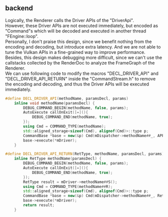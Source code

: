 

## backend

Logically, the Renderer calls the Driver APIs of the "DriverApi".  
However, these Driver APIs are not executed immediately, but encoded as "Command"s which will be decoded and executed in another thread "FEngine::loop".  
Personally, I don't praise this design, since we benefit nothing from the encoding and decoding, but introduce extra latency. And we are not able to tune the Vulkan APIs in a fine-grained way to improve performance.  
Besides, this design makes debugging more difficult, since we can't use the callstacks collected by the RenderDoc to analyze the FrameGraph of the Renderer.  
We can use following code to modify the macros "DECL_DRIVER_API" and "DECL_DRIVER_API_RETURN" inside the "CommandStream.h" to remove the encoding and decoding, and thus the Driver APIs will be executed immediately.

```c++
#define DECL_DRIVER_API(methodName, paramsDecl, params)                                         \
    inline void methodName(paramsDecl) {                                                        \
        DEBUG_COMMAND_BEGIN(methodName, false, params);                                         \
        AutoExecute callOnExit([=](){                                                           \
            DEBUG_COMMAND_END(methodName, true);                                                \
        });                                                                                     \
        using Cmd = COMMAND_TYPE(methodName);                                                   \
        std::aligned_storage<sizeof(Cmd), alignof(Cmd)>::type p;                                \
        CommandBase *base = new(&p) Cmd(mDispatcher->methodName##_, APPLY(std::move, params));  \
        base->execute(*mDriver);                                                                \
    }

#define DECL_DRIVER_API_RETURN(RetType, methodName, paramsDecl, params)                                         \
    inline RetType methodName(paramsDecl) {                                                                     \
        DEBUG_COMMAND_BEGIN(methodName, false, params);                                                         \
        AutoExecute callOnExit([=](){                                                                           \
            DEBUG_COMMAND_END(methodName, true);                                                                \
        });                                                                                                     \
        RetType result = mDriver->methodName##S();                                                              \
        using Cmd = COMMAND_TYPE(methodName##R);                                                                \
        std::aligned_storage<sizeof(Cmd), alignof(Cmd)>::type p;                                                \
        CommandBase *base = new(&p) Cmd(mDispatcher->methodName##_, RetType(result), APPLY(std::move, params)); \
        base->execute(*mDriver);                                                                                \
        return result;                                                                                          \
    }
```
